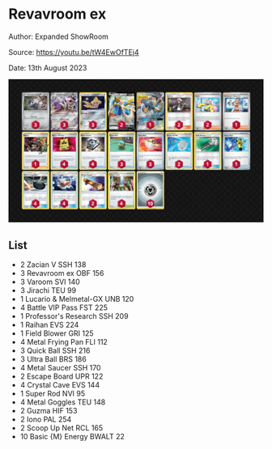 # Revavroom ex

Author: Expanded ShowRoom

Source: <https://youtu.be/tW4EwOfTEj4>

Date: 13th August 2023

![decklist](../../images/OBF/Revavroom%20ex/1-%20Revavroom%20ex.png)

## List

* 2 Zacian V SSH 138
* 3 Revavroom ex OBF 156
* 3 Varoom SVI 140
* 3 Jirachi TEU 99
* 1 Lucario & Melmetal-GX UNB 120
* 4 Battle VIP Pass FST 225
* 1 Professor's Research SSH 209
* 1 Raihan EVS 224
* 1 Field Blower GRI 125
* 4 Metal Frying Pan FLI 112
* 3 Quick Ball SSH 216
* 3 Ultra Ball BRS 186
* 4 Metal Saucer SSH 170
* 2 Escape Board UPR 122
* 4 Crystal Cave EVS 144
* 1 Super Rod NVI 95
* 4 Metal Goggles TEU 148
* 2 Guzma HIF 153
* 2 Iono PAL 254
* 2 Scoop Up Net RCL 165
* 10 Basic {M} Energy BWALT 22

